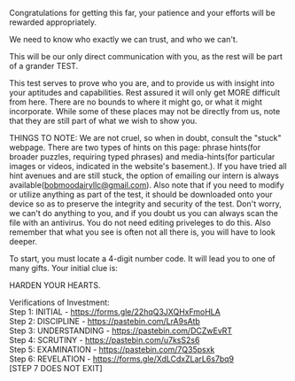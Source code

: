 Congratulations for getting this far, your patience and your efforts will be rewarded appropriately.

We need to know who exactly we can trust, and who we can't. 

This will be our only direct communication with you, as the rest will be part of a grander TEST. 

This test serves to prove who you are, and to provide us with insight into your aptitudes and capabilities. Rest assured it will only get MORE difficult from here. There are no bounds to where it might go, or what it might incorporate. While some of these places may not be directly from us, note that they are still part of what we wish to show you. <br>

THINGS TO NOTE: We are not cruel, so when in doubt, consult the "stuck" webpage. There are two types of hints on this page: phrase hints(for broader puzzles, requiring typed phrases) and media-hints(for particular images or videos, indicated in the website's basement.). If you have tried all hint avenues and are still stuck, the option of emailing our intern is always available(bobmoodairyllc@gmail.com). Also note that if you need to modify or utilize anything as part of the test, it should be downloaded onto your device so as to preserve the integrity and security of the test. Don't worry, we can't do anything to you, and if you doubt us you can always scan the file with an antivirus. You do not need editing priveleges to do this. Also remember that what you see is often not all there is, you will have to look deeper.

To start, you must locate a 4-digit number code. It will lead you to one of many gifts. Your initial clue is:

HARDEN YOUR HEARTS.

Verifications of Investment:<br>
Step 1: INITIAL - https://forms.gle/22hqQ3JXQHxFmoHLA<br>
Step 2: DISCIPLINE - https://pastebin.com/LrA9sAtb<br>
Step 3: UNDERSTANDING - https://pastebin.com/DCZwEvRT<br>
Step 4: SCRUTINY - https://pastebin.com/u7ksS2s6<br>
Step 5: EXAMINATION - https://pastebin.com/7Q35psxk<br>
Step 6: REVELATION -  https://forms.gle/XdLCdxZLarL6s7bq9<BR>
[STEP 7 DOES NOT EXIT]
